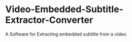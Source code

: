 # Video-Embedded-Subtitle-Extractor-Converter  
A Software for Extracting embedded subtitle from a video.  
